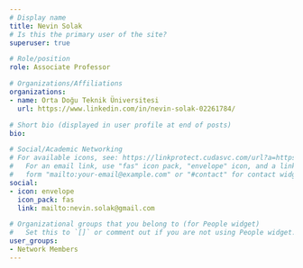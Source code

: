 ```yaml
---
# Display name
title: Nevin Solak
# Is this the primary user of the site?
superuser: true

# Role/position
role: Associate Professor

# Organizations/Affiliations
organizations:
- name: Orta Doğu Teknik Üniversitesi
  url: https://www.linkedin.com/in/nevin-solak-02261784/

# Short bio (displayed in user profile at end of posts)
bio: 

# Social/Academic Networking
# For available icons, see: https://linkprotect.cudasvc.com/url?a=https%3a%2f%2fsourcethemes.com%2facademic%2fdocs%2fpage-builder%2f%23icons&c=E,1,03Q55I8O6D-V-MsaI5i3Th7UvGHpRVj6l4dANOBXiQaBRckWF-Uxi40d1B8mh5T88rS8FWL6R2UVO5-e4mDAmzVU5C2FJcU0kEkb6Qi2tyc,&typo=1
#   For an email link, use "fas" icon pack, "envelope" icon, and a link in the
#   form "mailto:your-email@example.com" or "#contact" for contact widget.
social:
- icon: envelope
  icon_pack: fas
  link: mailto:nevin.solak@gmail.com

# Organizational groups that you belong to (for People widget)
#   Set this to `[]` or comment out if you are not using People widget.
user_groups:
- Network Members
---
```

